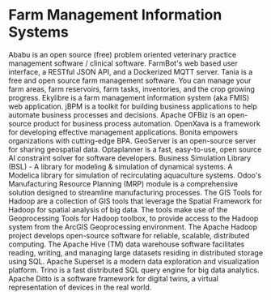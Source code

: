 # Farm Management Information Systems

Ababu is an open source (free) problem oriented veterinary practice management software / clinical software. FarmBot's web based user interface, a RESTful JSON API, and a Dockerized MQTT server. Tania is a free and open source farm management software. You can manage your farm areas, farm reservoirs, farm tasks, inventories, and the crop growing progress. Ekylibre is a farm management information system (aka FMIS) web application. jBPM is a toolkit for building business applications to help automate business processes and decisions. Apache OFBiz is an open-source product for business process automation. OpenXava is a framework for developing effective management applications. Bonita empowers organizations with cutting-edge BPA. GeoServer is an open-source server for sharing geospatial data. Optaplanner is a fast, easy-to-use, open source AI constraint solver for software developers. Business Simulation Library (BSL) - A library for modeling & simulation of dynamical systems. A Modelica library for simulation of recirculating aquaculture systems. Odoo's Manufacturing Resource Planning (MRP) module is a comprehensive solution designed to streamline manufacturing processes. The GIS Tools for Hadoop are a collection of GIS tools that leverage the Spatial Framework for Hadoop for spatial analysis of big data. The tools make use of the Geoprocessing Tools for Hadoop toolbox, to provide access to the Hadoop system from the ArcGIS Geoprocessing environment. The Apache Hadoop project develops open-source software for reliable, scalable, distributed computing. The Apache Hive (TM) data warehouse software facilitates reading, writing, and managing large datasets residing in distributed storage using SQL. Apache Superset is a modern data exploration and visualization platform. Trino is a fast distributed SQL query engine for big data analytics. Apache Ditto is a software framework for digital twins, a virtual representation of devices in the real world.